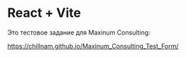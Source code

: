 # React + Vite

Это тестовое задание для Maxinum Consulting:

https://chillnam.github.io/Maxinum_Consulting_Test_Form/
